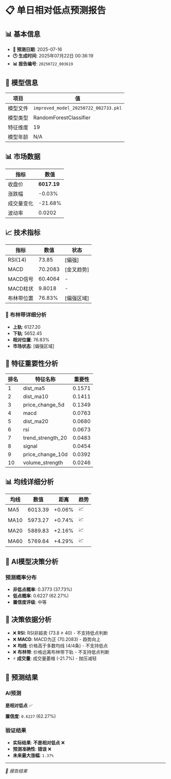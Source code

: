 # 📋 单日相对低点预测报告

## 📊 基本信息

- **🎯 预测日期**: 2025-07-16
- **🕐 生成时间**: 2025年07月22日 00:36:19
- **📊 报告编号**: `20250722_003619`

## 🤖 模型信息

| 项目 | 值 |
| --- | --- |
| 模型文件 | `improved_model_20250722_002733.pkl` |
| 模型类型 | RandomForestClassifier |
| 特征维度 | 19 |
| 模型年龄 | N/A |

## 📊 市场数据

| 指标 | 数值 |
| --- | --- |
| 收盘价 | **6017.19** |
| 涨跌幅 | -0.03% |
| 成交量变化 | -21.68% |
| 波动率 | 0.0202 |

## 📈 技术指标

| 指标 | 数值 | 状态 |
| --- | --- | --- |
| RSI(14) | 73.85 | [偏强] |
| MACD | 70.2083 | [金叉趋势] |
| MACD信号 | 60.4064 | - |
| MACD柱状 | 9.8018 | - |
| 布林带位置 | 76.83% | [偏强区域] |

### 📏 布林带详细分析

- **上轨**: 6127.20
- **下轨**: 5652.45
- **相对位置**: 76.83%
- **市场状态**: [偏强区域]

## 🔬 特征重要性分析

| 排名 | 特征名称 | 重要性 |
| --- | --- | --- |
| 1 | dist_ma5 | 0.1571 |
| 2 | dist_ma10 | 0.1411 |
| 3 | price_change_5d | 0.1349 |
| 4 | macd | 0.0763 |
| 5 | dist_ma20 | 0.0680 |
| 6 | rsi | 0.0673 |
| 7 | trend_strength_20 | 0.0483 |
| 8 | signal | 0.0454 |
| 9 | price_change_10d | 0.0392 |
| 10 | volume_strength | 0.0246 |

## 📊 均线详细分析

| 均线 | 数值 | 距离 | 趋势 |
| --- | --- | --- | --- |
| MA5 | 6013.39 | +0.06% | 📈 |
| MA10 | 5973.27 | +0.74% | 📈 |
| MA20 | 5889.83 | +2.16% | 📈 |
| MA60 | 5769.64 | +4.29% | 📈 |

## 🤖 AI模型决策分析

### 预测概率分布
- **非低点概率**: 0.3773 (37.73%)
- **低点概率**: 0.6227 (62.27%)
- **置信度评级**: 中等

## 🧠 决策依据分析

- ❌ **RSI**: RSI非超卖 (73.8 ≥ 40) - 不支持低点判断
- ❌ **MACD**: MACD为正 (70.2083) - 趋势向上
- ❌ **均线**: 价格高于多数均线 (4/4条) - 不支持低点
- ❌ **布林带**: 价格远离布林带下轨 - 不支持低点判断
- ⚡ **成交量**: 成交量萎缩 (-21.7%) - 抛压减轻

## 🎯 预测结果

### AI预测
**是相对低点** ✅

**置信度**: `0.6227` (62.27%)

### 验证结果
- **实际结果**: **不是相对低点** ❌
- **预测准确性**: **错误** ❌
- **未来最大涨幅**: `1.37%`

---
*📝 报告结束*
